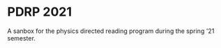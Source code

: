 <h1> PDRP 2021 </h1>

<p>
    A sanbox for the physics directed reading program during the spring '21
    semester.
</p>
